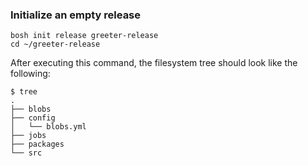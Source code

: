 ### Initialize an empty release

```
bosh init release greeter-release
cd ~/greeter-release
```

After executing this command, the filesystem tree should look like the following:

```
$ tree
.
├── blobs
├── config
│   └── blobs.yml
├── jobs
├── packages
└── src
```
